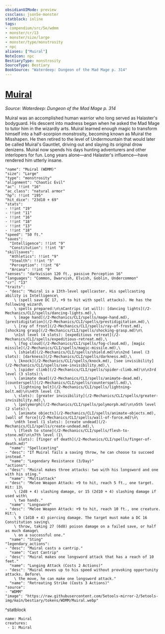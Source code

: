 ```yaml
---
obsidianUIMode: preview
cssclass: json5e-monster
statblock: inline
tags:
- compendium/src/5e/wdmm
- monster/cr/13
- monster/size/large
- monster/type/monstrosity
- npc
aliases: ["Muiral"]
NoteIcon: npc
BestiaryType: monstrosity
SourceType: Bestiary
BookSource: "Waterdeep: Dungeon of the Mad Mage p. 314"
---
```

# [Muiral](2-Mechanics/CLI/bestiary/npc/muiral-wdmm.md)
*Source: Waterdeep: Dungeon of the Mad Mage p. 314*  

Muiral was an accomplished human warrior who long served as Halaster's bodyguard. His descent into madness began when he asked the Mad Mage to tutor him in the wizardly arts. Muiral learned enough magic to transform himself into a half-scorpion monstrosity, becoming known as Muiral the Misshapen. He then retired to the level of Undermountain that would later be called Muiral's Gauntlet, driving out and slaying its original drow denizens. Muiral now spends his days hunting adventurers and other interlopers for fun. Long years alone—and Halaster's influence—have rendered him utterly insane.

```statblock
"name": "Muiral (WDMM)"
"size": "Large"
"type": "monstrosity"
"alignment": "Chaotic Evil"
"ac": !!int "16"
"ac_class": "natural armor"
"hp": !!int "195"
"hit_dice": "23d10 + 69"
"stats":
- !!int "19"
- !!int "11"
- !!int "16"
- !!int "18"
- !!int "13"
- !!int "18"
"speed": "50 ft."
"saves":
  "Intelligence": !!int "9"
  "Constitution": !!int "8"
"skillsaves":
  "Athletics": !!int "9"
  "Stealth": !!int "5"
  "Perception": !!int "6"
  "Arcana": !!int "9"
"senses": "darkvision 120 ft., passive Perception 16"
"languages": "Common, Dwarvish, Elvish, Goblin, Undercommon"
"cr": "13"
"traits":
- "desc": "Muiral is a 13th-level spellcaster. His spellcasting ability is Intelligence\
    \ (spell save DC 17, +9 to hit with spell attacks). He has the following wizard\
    \ spells prepared:\n\nCantrips (at will): [dancing lights](/2-Mechanics/CLI/spells/dancing-lights.md),\
    \ [mage hand](/2-Mechanics/CLI/spells/mage-hand.md), [prestidigitation](/2-Mechanics/CLI/spells/prestidigitation.md),\
    \ [ray of frost](/2-Mechanics/CLI/spells/ray-of-frost.md), [shocking grasp](/2-Mechanics/CLI/spells/shocking-grasp.md)\n\
    \n1st level (4 slots): [expeditious retreat](/2-Mechanics/CLI/spells/expeditious-retreat.md),\
    \ [fog cloud](/2-Mechanics/CLI/spells/fog-cloud.md), [magic missile](/2-Mechanics/CLI/spells/magic-missile.md),\
    \ [shield](/2-Mechanics/CLI/spells/shield.md)\n\n2nd level (3 slots): [darkness](/2-Mechanics/CLI/spells/darkness.md),\
    \ [knock](/2-Mechanics/CLI/spells/knock.md), [see invisibility](/2-Mechanics/CLI/spells/see-invisibility.md),\
    \ [spider climb](/2-Mechanics/CLI/spells/spider-climb.md)\n\n3rd level (3 slots):\
    \ [animate dead](/2-Mechanics/CLI/spells/animate-dead.md), [counterspell](/2-Mechanics/CLI/spells/counterspell.md),\
    \ [lightning bolt](/2-Mechanics/CLI/spells/lightning-bolt.md)\n\n4th level (3\
    \ slots): [greater invisibility](/2-Mechanics/CLI/spells/greater-invisibility.md),\
    \ [polymorph](/2-Mechanics/CLI/spells/polymorph.md)\n\n5th level (2 slots):\
    \ [animate objects](/2-Mechanics/CLI/spells/animate-objects.md), [wall of force](/2-Mechanics/CLI/spells/wall-of-force.md)\n\
    \n6th level (1 slots): [create undead](/2-Mechanics/CLI/spells/create-undead.md),\
    \ [flesh to stone](/2-Mechanics/CLI/spells/flesh-to-stone.md)\n\n7th level (1\
    \ slots): [finger of death](/2-Mechanics/CLI/spells/finger-of-death.md)"
  "name": "Spellcasting"
- "desc": "If Muiral fails a saving throw, he can choose to succeed instead."
  "name": "Legendary Resistance (3/Day)"
"actions":
- "desc": "Muiral makes three attacks: two with his longsword and one with his sting."
  "name": "Multiattack"
- "desc": "Melee Weapon Attack: +9 to hit, reach 5 ft., one target. Hit: 13\
    \ (2d8 + 4) slashing damage, or 15 (2d10 + 4) slashing damage if used with\
    \ two hands."
  "name": "Longsword"
- "desc": "Melee Weapon Attack: +9 to hit, reach 10 ft., one creature. Hit:\
    \ 9 (1d10 + 4) piercing damage. The target must make a DC 16 Constitution saving\
    \ throw, taking 27 (6d8) poison damage on a failed save, or half as much damage\
    \ on a successful one."
  "name": "Sting"
"legendary_actions":
- "desc": "Muiral casts a cantrip."
  "name": "Cast Cantrip"
- "desc": "Muiral makes one longsword attack that has a reach of 10 feet."
  "name": "Lunging Attack (Costs 2 Actions)"
- "desc": "Muiral moves up to his speed without provoking opportunity attacks. Before\
    \ the move, he can make one longsword attack."
  "name": "Retreating Strike (Costs 3 Actions)"
"source":
- "WDMM"
"image": "https://raw.githubusercontent.com/5etools-mirror-2/5etools-img/main/bestiary/tokens/WDMM/Muiral.webp"
```
^statblock

```encounter-table
name: Muiral
creatures:
 - 1: Muiral
```